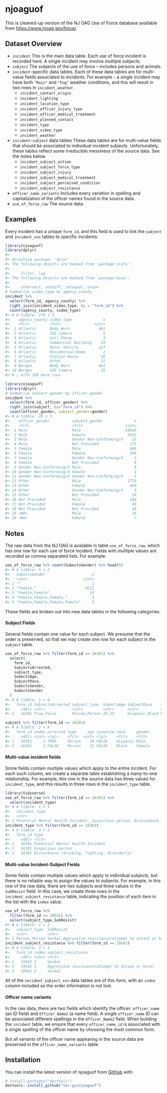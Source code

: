 
<!-- README.md is generated from README.Rmd. Please edit that file -->

# njoaguof

<!-- badges: start -->
<!-- badges: end -->

This is cleaned-up version of the NJ OAG Use of Force database available
from <https://www.njoag.gov/force/>.

## Dataset Overview

-   `incident` This is the main data table. Each use of force incident
    is recorded here. A single incident may involve multiple subjects.
-   `subject` The subjects of the use of force – includes persons and
    animals.
-   `incident`-specific data tables. Each of these data tables are for
    multi-value fields associated to incidents. For example – a single
    incident may have both `"Rain"` and `"Fog"` weather conditions, and
    this will result in two rows in `incident_weather`.
    -   `incident_contact_origin`
    -   `incident_lighting`
    -   `incident_location_type`
    -   `incident_officer_injury_type`
    -   `incident_officer_medical_treatment`
    -   `incident_planned_contact`
    -   `incident_type`
    -   `incident_video_type`
    -   `incident_weather`
-   `incident`-`subject` data tables These data tables are for
    multi-value fields that should be associated to individual incident
    subjects. Unfortunately, these tables reflect some irreducible
    messiness of the source data. See the notes below.
    -   `incident_subject_action`
    -   `incident_subject_force_type`
    -   `incident_subject_injury`
    -   `incident_subject_medical_treatment`
    -   `incident_subject_perceived_condition`
    -   `incident_subject_resistance`
-   `officer_name_variants` Includes every variation in spelling and
    capitalization of the officer names found in the source data.
-   `use_of_force_raw` The source data.

## Examples

Every incident has a unique `form_id`, and this field is used to link
the `subject` and `incident_xxx` tables to specific incidents:

``` r
library(njoaguof)
library(dplyr)
#> 
#> Attaching package: 'dplyr'
#> The following objects are masked from 'package:stats':
#> 
#>     filter, lag
#> The following objects are masked from 'package:base':
#> 
#>     intersect, setdiff, setequal, union
# Summarize video_type by agency_county
incident %>%
  select(form_id, agency_county) %>%
  right_join(incident_video_type, by = "form_id") %>%
  count(agency_county, video_type)
#> # A tibble: 178 × 3
#>    agency_county video_type              n
#>    <fct>         <fct>               <int>
#>  1 Atlantic      Body Worn             461
#>  2 Atlantic      CED Camera              5
#>  3 Atlantic      Cell Phone              3
#>  4 Atlantic      Commercial Building    24
#>  5 Atlantic      Motor Vehicle         127
#>  6 Atlantic      Residential/Home        2
#>  7 Atlantic      Station House          26
#>  8 Atlantic      Other                  31
#>  9 Bergen        Body Worn             461
#> 10 Bergen        CED Camera             35
#> # … with 168 more rows
```

``` r
library(njoaguof)
library(dplyr)
# Summarize subject gender by officer gender
incident %>% 
  select(form_id, officer_gender) %>% 
  right_join(subject, by="form_id") %>%
  count(officer_gender, subject_gender=gender)
#> # A tibble: 20 × 3
#>    officer_gender          subject_gender              n
#>    <fct>                   <fct>                   <int>
#>  1 Male                    Male                    14010
#>  2 Male                    Female                   3585
#>  3 Male                    Gender Non-Conforming/X    15
#>  4 Male                    Not Provided              175
#>  5 Female                  Male                      686
#>  6 Female                  Female                    399
#>  7 Female                  Gender Non-Conforming/X     2
#>  8 Female                  Not Provided                6
#>  9 Gender Non-Conforming/X Male                        9
#> 10 Gender Non-Conforming/X Female                      1
#> 11 Gender Non-Conforming/X Gender Non-Conforming/X     1
#> 12 Other                   Male                     1779
#> 13 Other                   Female                    450
#> 14 Other                   Gender Non-Conforming/X     3
#> 15 Other                   Not Provided               34
#> 16 Not Provided            Male                      184
#> 17 Not Provided            Female                     49
#> 18 Not Provided            Not Provided               40
#> 19 <NA>                    Male                       16
#> 20 <NA>                    Female                      7
```

## Notes

The raw data from the NJ OAG is available in table `use_of_force_raw`,
which has one row for each use of force incident. Fields with multiple
values are recorded as comma separated lists. For example:

``` r
use_of_force_raw %>% count(SubectsGender) %>% head(5)
#> # A tibble: 5 × 2
#>   SubectsGender                     n
#>   <chr>                         <int>
#> 1 ""                                1
#> 2 "Female,"                      4222
#> 3 "Female,Female"                  53
#> 4 "Female,Female,Female,"           3
#> 5 "Female,Female,Female,Female"     3
```

These fields are broken out into new data tables in the following
categories.

#### Subject Fields

Several fields contain one value for each subject. We presume that the
order is preserved, so that we may create one row for each subject in
the `subject` table.

``` r
use_of_force_raw %>% filter(form_id == 16301) %>%
  select(
    form_id,
    SubjectsArrested,
    subject_type,
    SubectsAge,
    SubjectRace,
    SubectsGender,
    SubectsGender
  )
#> # A tibble: 1 × 6
#>   form_id SubjectsArrested subject_type  SubectsAge SubjectRace    SubectsGender
#>     <dbl> <chr>            <chr>         <chr>      <chr>          <chr>        
#> 1   16301 True,False       Person,Person 26,23      Hispanic,Black Male,Female

subject %>% filter(form_id == 16301)
#> # A tibble: 2 × 8
#>   form_id index arrested type     age juvenile race     gender
#>     <dbl> <int> <lgl>    <fct>  <int> <lgl>    <fct>    <fct> 
#> 1   16301     1 TRUE     Person    26 FALSE    Hispanic Male  
#> 2   16301     2 FALSE    Person    23 FALSE    Black    Female
```

#### Multi-value incident fields

Some fields contain multiple values which apply to the entire incident.
For each such column, we create a separate table establishing a
many-to-one relationship. For example, this row in the source data has
three values for `incident_type`, and this results in three rows in the
`incident_type` table.

``` r
library(tidyverse)
use_of_force_raw %>% filter(form_id == 16301) %>%
  select(incident_type)
#> # A tibble: 1 × 1
#>   incident_type                                                                 
#>   <chr>                                                                         
#> 1 Potential Mental Health Incident, Suspicious person, Disturbance (drinking, f…
incident_type %>% filter(form_id == 16301)
#> # A tibble: 3 × 2
#>   form_id type                                        
#>     <dbl> <fct>                                       
#> 1   16301 Potential Mental Health Incident            
#> 2   16301 Suspicious person                           
#> 3   16301 Disturbance (drinking, fighting, disorderly)
```

#### Multi-value Incident-Subject Fields

Some fields contain multiple values which apply to individual subjects,
but there is no reliable way to assign the values to subjects. For
example, in this row of the raw data, there are two subjects and three
values in the `SubResist` field. In this case, we create three rows in
the `incident_subject_resistance` table, indicating the position of each
item in the list with the `index` value.

``` r
use_of_force_raw %>% 
  filter(form_id == 19542) %>% 
  select(subject_type,SubResist)
#> # A tibble: 1 × 2
#>   subject_type  SubResist                                                      
#>   <chr>         <chr>                                                          
#> 1 Person,Person Verbal,Aggressive resistance(attempt to attack or harm),Verbal,
incident_subject_resistance %>% filter(form_id == 19542)
#> # A tibble: 3 × 3
#>   form_id index subject_resistance                              
#>     <dbl> <chr> <fct>                                           
#> 1   19542 1     Verbal                                          
#> 2   19542 2     Aggressive resistance(attempt to attack or harm)
#> 3   19542 3     Verbal
```

All of the `incident_subject_xxx` data tables are of this form, with an
`index` column included so the order information is not lost.

#### Officer name variants

In the raw data, there are two fields which identify the officer:
`officer_name` (an ID field) and `Officer_Name2` (a name field). A
single `officer_name` ID can be associated different spellings in the
`Officer_Name2` field. When building the `incident` table, we ensure
that every `officer_name_id` is associated with a single spelling of the
officer name by choosing the most common form.

But all variants of the officer name appearing in the source data are
preserved in the `officer_name_variants` table.

## Installation

You can install the latest version of njoaguof from
[GitHub](https://github.com/) with:

``` r
# install.packages("devtools")
devtools::install_github("tor-gu/njoaguof")
```
